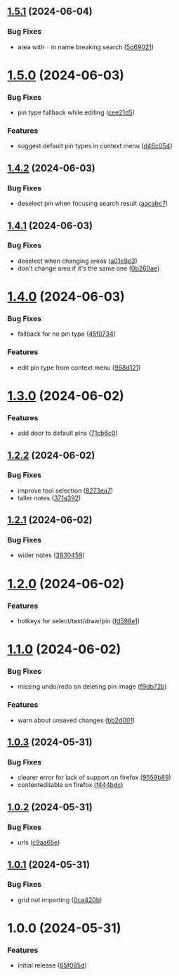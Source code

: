 ## [1.5.1](https://github.com/seleb/maproidvania/compare/v1.5.0...v1.5.1) (2024-06-04)


### Bug Fixes

* area with `-` in name breaking search ([5d69021](https://github.com/seleb/maproidvania/commit/5d69021e6cea7a1d1e992a423506ca7bd8944953))

# [1.5.0](https://github.com/seleb/maproidvania/compare/v1.4.2...v1.5.0) (2024-06-03)


### Bug Fixes

* pin type fallback while editing ([cee21d5](https://github.com/seleb/maproidvania/commit/cee21d548638012f0d664a2005eea4b53934ebd2))


### Features

* suggest default pin types in context menu ([d46c054](https://github.com/seleb/maproidvania/commit/d46c05442856ba0b456d23c3ace9f5154e88182e))

## [1.4.2](https://github.com/seleb/maproidvania/compare/v1.4.1...v1.4.2) (2024-06-03)


### Bug Fixes

* deselect pin when focusing search result ([aacabc7](https://github.com/seleb/maproidvania/commit/aacabc79d429b3dbd2e4dbed513d652b5d872a28))

## [1.4.1](https://github.com/seleb/maproidvania/compare/v1.4.0...v1.4.1) (2024-06-03)


### Bug Fixes

* deselect when changing areas ([a01e9e3](https://github.com/seleb/maproidvania/commit/a01e9e3703c835a9e21f74085af279b01a4b8665))
* don't change area if it's the same one ([0b260ae](https://github.com/seleb/maproidvania/commit/0b260ae44c70c7dc7d66afa5f2c588c7560e296f))

# [1.4.0](https://github.com/seleb/maproidvania/compare/v1.3.0...v1.4.0) (2024-06-03)


### Bug Fixes

* fallback for no pin type ([45f0734](https://github.com/seleb/maproidvania/commit/45f0734b46adae8714aefb822a76a28ff86d6332))


### Features

* edit pin type from context menu ([968d121](https://github.com/seleb/maproidvania/commit/968d1213ccf49c81533ed2680e11a9af1f80d290))

# [1.3.0](https://github.com/seleb/maproidvania/compare/v1.2.2...v1.3.0) (2024-06-02)


### Features

* add door to default pins ([71cb6c0](https://github.com/seleb/maproidvania/commit/71cb6c0fc40916f69d86d03374e39bf09b36278a))

## [1.2.2](https://github.com/seleb/maproidvania/compare/v1.2.1...v1.2.2) (2024-06-02)


### Bug Fixes

* improve tool selection ([8273ea7](https://github.com/seleb/maproidvania/commit/8273ea79602dc5139f369958a30c1b9b287af3b5))
* taller notes ([371a392](https://github.com/seleb/maproidvania/commit/371a39210ea2ca15c179ed6aa8987f0719a2049c))

## [1.2.1](https://github.com/seleb/maproidvania/compare/v1.2.0...v1.2.1) (2024-06-02)


### Bug Fixes

* wider notes ([3830459](https://github.com/seleb/maproidvania/commit/38304598677362f990d1e483a3ac8c220cd328bd))

# [1.2.0](https://github.com/seleb/maproidvania/compare/v1.1.0...v1.2.0) (2024-06-02)


### Features

* hotkeys for select/text/draw/pin ([fd598e1](https://github.com/seleb/maproidvania/commit/fd598e16ef9477381b7513ecf76c115ab4ab8543))

# [1.1.0](https://github.com/seleb/maproidvania/compare/v1.0.3...v1.1.0) (2024-06-02)


### Bug Fixes

* missing undo/redo on deleting pin image ([f9db72b](https://github.com/seleb/maproidvania/commit/f9db72b4f1ea2f7af321d4d1ef5017e7c7654cb3))


### Features

* warn about unsaved changes ([bb2d001](https://github.com/seleb/maproidvania/commit/bb2d00196ef9235b836952ff3455a75b3c188fed))

## [1.0.3](https://github.com/seleb/maproidvania/compare/v1.0.2...v1.0.3) (2024-05-31)


### Bug Fixes

* clearer error for lack of support on firefox ([9559b89](https://github.com/seleb/maproidvania/commit/9559b89a439e74999c9b02e1f86e173c19f57a9f))
* contenteditable on firefox ([f444bdc](https://github.com/seleb/maproidvania/commit/f444bdce7d330499e670553f966611161a16978e))

## [1.0.2](https://github.com/seleb/maproidvania/compare/v1.0.1...v1.0.2) (2024-05-31)


### Bug Fixes

* urls ([c9aa65e](https://github.com/seleb/maproidvania/commit/c9aa65e08b657ab6d011cd52828e827f4c848c6f))

## [1.0.1](https://github.com/seleb/maproidvania/compare/v1.0.0...v1.0.1) (2024-05-31)


### Bug Fixes

* grid not importing ([0ca420b](https://github.com/seleb/maproidvania/commit/0ca420b726439876f5938db69a18dcaff5b5f51f))

# 1.0.0 (2024-05-31)


### Features

* initial release ([65f085d](https://github.com/seleb/maproidvania/commit/65f085d5993bddda6dd4c6f4afe97ef60905d290))
